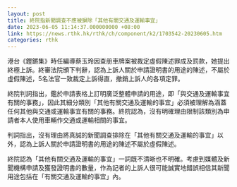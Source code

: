 ```yaml
---
layout: post
title: 終院指新聞調查不應被摒除「其他有關交通及運輸事宜」
date: 2023-06-05 11:14:37.000000000 +08:00
link: https://news.rthk.hk/rthk/ch/component/k2/1703542-20230605.htm
categories: rthk
---
```


港台《鏗鏘集》時任編導蔡玉玲因查册車牌案被裁定虛假陳述罪成及罰款，她提出終極上訴。終審法院頒下判辭，認為上訴人關於申請證明書的用途的陳述，不屬於虛假陳述，5名法官一致裁定上訴得直，撤銷上訴人的各項定罪。

終院判詞指出，鑑於申請表格上訂明廣泛整體申請的用途，即「與交通及運輸事宜有關的事務」，因此其細分類別「其他有關交通及運輸的事宜」必須被理解為涵蓋任何其他與交通或運輸事宜有關的事務。終院認為，沒有明確理由限制該類別為申請者本人使用車輛作交通或運輸相關的事宜。

判詞指出，沒有理由將真誠的新聞調查排除在「其他有關交通及運輸的事宜」以外，認為上訴人關於申請證明書的用途的陳述不屬於虛假陳述。

終院認為「其他有關交通及運輸的事宜」一詞既不清晰也不明確。考慮到媒體及新聞機構申請及獲發證明書的數量，作為記者的上訴人很可能誠實地錯誤相信其新聞用途包括在「有關交通及運輸的事宜」內。
